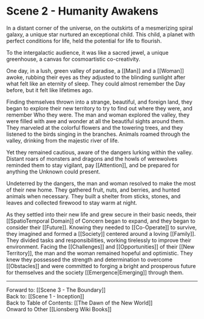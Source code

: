 # Scene 2 - Humanity Awakens

In a distant corner of the universe, on the outskirts of a mesmerizing spiral galaxy, a unique star nurtured an exceptional child. This child, a planet with perfect conditions for life, held the potential for life to flourish.

To the intergalactic audience, it was like a sacred jewel, a unique greenhouse, a canvas for cosmoartistic co-creativity. 

One day, in a lush, green valley of paradise, a [[Man]] and a [[Woman]] awoke, rubbing their eyes as they adjusted to the blinding sunlight after what felt like an eternity of sleep. They could almost remember the Day before, but it felt like lifetimes ago. 

Finding themselves thrown into a strange, beautiful, and foreign land, they began to explore their new territory to try to find out where they were, and remember Who they were. The man and woman explored the valley, they were filled with awe and wonder at all the beautiful sights around them. They marveled at the colorful flowers and the towering trees, and they listened to the birds singing in the branches. Animals roamed through the valley, drinking from the majestic river of life. 

Yet they remained cautious, aware of the dangers lurking within the valley. Distant roars of monsters and dragons and the howls of werewolves reminded them to stay vigilant, pay [[Attention]], and be prepared for anything the Unknown could present.

Undeterred by the dangers, the man and woman resolved to make the most of their new home. They gathered fruit, nuts, and berries, and hunted animals when necessary. They built a shelter from sticks, stones, and leaves and collected firewood to stay warm at night.

As they settled into their new life and grew secure in their basic needs, their [[SpatioTemporal Domain]] of Concern began to expand, and they began to consider their [[Future]]. Knowing they needed to [[Co-Operate]] to survive, they imagined and formed a [[Society]] centered around a loving [[Family]]. They divided tasks and responsibilities, working tirelessly to improve their environment. Facing the [[Challenges]] and [[Opportunities]] of their [[New Territory]], the man and the woman remained hopeful and optimistic. They knew they possessed the strength and determination to overcome [[Obstacles]] and were committed to forging a bright and prosperous future for themselves and the society [[Emergence|Emerging]] through them.

___
Forward to: [[Scene 3 - The Boundary]]  
Back to: [[Scene 1 - Inception]]  
Back to Table of Contents: [[The Dawn of the New World]]  
Onward to Other [[Lionsberg Wiki Books]]  